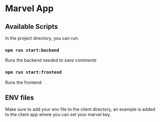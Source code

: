 # Marvel App

## Available Scripts

In the project directory, you can run:

### `npm run start:backend`
Runs the backend *needed to save comments*

### `npm run start:frontend`
Runs the frontend 

## ENV files
Make sure to add your env file to the client directory, an example is added to the client app where you can set your marvel key.